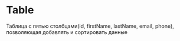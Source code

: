 # Table

Таблица с пятью столбцами(id, firstName, lastName, email, phone), позволяющая добавлять и сортировать данные